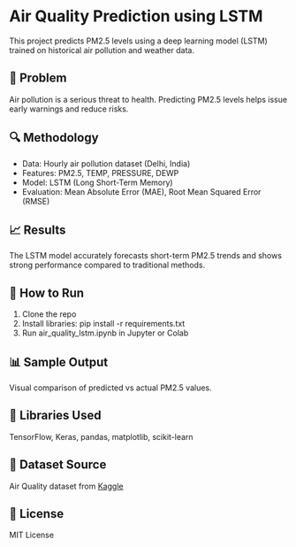 # Air Quality Prediction using LSTM

This project predicts PM2.5 levels using a deep learning model (LSTM) trained on historical air pollution and weather data.

## 📌 Problem
Air pollution is a serious threat to health. Predicting PM2.5 levels helps issue early warnings and reduce risks.

## 🔍 Methodology
- Data: Hourly air pollution dataset (Delhi, India)
- Features: PM2.5, TEMP, PRESSURE, DEWP
- Model: LSTM (Long Short-Term Memory)
- Evaluation: Mean Absolute Error (MAE), Root Mean Squared Error (RMSE)

## 📈 Results
The LSTM model accurately forecasts short-term PM2.5 trends and shows strong performance compared to traditional methods.

## 🚀 How to Run
1. Clone the repo
2. Install libraries: pip install -r requirements.txt
3. Run air_quality_lstm.ipynb in Jupyter or Colab

## 📊 Sample Output
Visual comparison of predicted vs actual PM2.5 values.

## 🧠 Libraries Used
TensorFlow, Keras, pandas, matplotlib, scikit-learn

## 📂 Dataset Source
Air Quality dataset from [Kaggle](https://www.kaggle.com/datasets)

## 📜 License
MIT License
